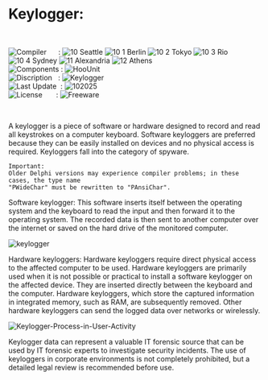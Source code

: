 # Keylogger:

</br>

![Compiler](https://github.com/user-attachments/assets/a916143d-3f1b-4e1f-b1e0-1067ef9e0401) &nbsp;&nbsp;&nbsp;&nbsp;&nbsp;: ![10 Seattle](https://github.com/user-attachments/assets/c70b7f21-688a-4239-87c9-9a03a8ff25ab) ![10 1 Berlin](https://github.com/user-attachments/assets/bdcd48fc-9f09-4830-b82e-d38c20492362) ![10 2 Tokyo](https://github.com/user-attachments/assets/5bdb9f86-7f44-4f7e-aed2-dd08de170bd5) ![10 3 Rio](https://github.com/user-attachments/assets/e7d09817-54b6-4d71-a373-22ee179cd49c) ![10 4 Sydney](https://github.com/user-attachments/assets/e75342ca-1e24-4a7e-8fe3-ce22f307d881) ![11 Alexandria](https://github.com/user-attachments/assets/64f150d0-286a-4edd-acab-9f77f92d68ad) ![12 Athens](https://github.com/user-attachments/assets/59700807-6abf-4e6d-9439-5dc70fc0ceca)  
![Components](https://github.com/user-attachments/assets/d6a7a7a4-f10e-4df1-9c4f-b4a1a8db7f0e) : ![HooUnit](https://github.com/user-attachments/assets/15379ea0-295c-4c04-b33c-d91cacb6c827)  
![Discription](https://github.com/user-attachments/assets/4a778202-1072-463a-bfa3-842226e300af) &nbsp;&nbsp;: ![Keylogger](https://github.com/user-attachments/assets/3480380e-90be-4436-9dc1-b84c78fb2116)  
![Last Update](https://github.com/user-attachments/assets/e1d05f21-2a01-4ecf-94f3-b7bdff4d44dd) &nbsp;: ![102025](https://github.com/user-attachments/assets/62cea8cc-bd7d-49bd-b920-5590016735c0)  
![License](https://github.com/user-attachments/assets/ff71a38b-8813-4a79-8774-09a2f3893b48) &nbsp;&nbsp;&nbsp;&nbsp;&nbsp;&nbsp;: ![Freeware](https://github.com/user-attachments/assets/1fea2bbf-b296-4152-badd-e1cdae115c43)

</br>






A keylogger is a piece of software or hardware designed to record and read all keystrokes on a computer keyboard. Software keyloggers are preferred because they can be easily installed on devices and no physical access is required. Keyloggers fall into the category of spyware.

```
Important:
Older Delphi versions may experience compiler problems; in these cases, the type name
"PWideChar" must be rewritten to "PAnsiChar".
```

Software keylogger: This software inserts itself between the operating system and the keyboard to read the input and then forward it to the operating system. The recorded data is then sent to another computer over the internet or saved on the hard drive of the monitored computer.


![keylogger](https://github.com/user-attachments/assets/a30d557e-afc6-4e29-a9e4-48633162cd53)



Hardware keyloggers: Hardware keyloggers require direct physical access to the affected computer to be used. Hardware keyloggers are primarily used when it is not possible or practical to install a software keylogger on the affected device. They are inserted directly between the keyboard and the computer. Hardware keyloggers, which store the captured information in integrated memory, such as RAM, are subsequently removed. Other hardware keyloggers can send the logged data over networks or wirelessly.


![Keylogger-Process-in-User-Activity](https://github.com/user-attachments/assets/dd2a17e9-e2c8-4e0f-9bcf-698f8df36f0b)


Keylogger data can represent a valuable IT forensic source that can be used by IT forensic experts to investigate security incidents. The use of keyloggers in corporate environments is not completely prohibited, but a detailed legal review is recommended before use.

